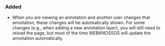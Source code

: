 ### Added
- When you are viewing an annotation and another user changes that annotation, these changes will be automatically shown. For some changes (e.g., when adding a new annotation layer), you will still need to reload the page, but most of the time WEBKNOSSOS will update the annotation automatically.
